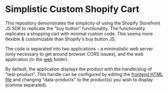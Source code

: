 # Simplistic Custom Shopify Cart

This repository demonstrates the simplicity of using the Shopify Storefront JS
SDK to replicate the "buy button" functionality. The functionality replicates a
shopping cart with minimal custom code. This seems more flexible & customizable
than Shopify's buy button JS.

The code is separated into two applications - a minimalistic web server (only
necessary to get around browser CORS issues), and the web application (in the
[web](web) folder).

By default, the application displays the product with the handle/slug of
"test-product". This handle can be configured by editing the [frontend HTML
file](web/index.html) and changing "data-products" to the product(s) you
wish to display (comma separated).
